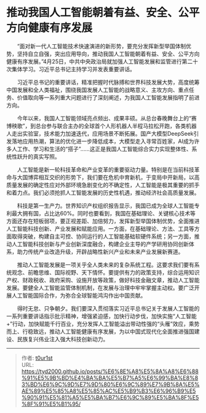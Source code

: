 # 推动我国人工智能朝着有益、安全、公平方向健康有序发展


　　“面对新一代人工智能技术快速演进的新形势，要充分发挥新型举国体制优势，坚持自立自强，突出应用导向，推动我国人工智能朝着有益、安全、公平方向健康有序发展。”4月25日，中共中央政治局就加强人工智能发展和监管进行第二十次集体学习。习近平总书记主持学习并发表重要讲话。

　　习近平总书记的重要讲话，精准把握时代脉搏和世界科技发展大势，高度统筹中国发展和全人类福祉，围绕我国发展人工智能的战略意义、主攻方向、重点任务、价值取向等一系列重大问题进行了深刻阐述，为我国人工智能发展指明了前进方向。

　　今年以来，我国人工智能领域亮点频出、成果丰硕。从总台春晚舞台上的“赛博秧歌”，到总台参与联合主办的全球首个人形机器人半程马拉松开跑，各类机器人走出实验室，技术能力加速迭代，应用场景不断拓展。国产大模型DeepSeek引发落地应用热潮，算法的优化进一步降低成本，大模型走入寻常百姓家，AI成为许多人工作、学习和生活的“搭子”……这正是我国人工智能综合实力实现整体性、系统性跃升的真实写照。

　　人工智能是新一轮科技革命和产业变革的重要驱动力量。特别是在当前科技革命与大国博弈相互交织的形势下，我们要在危机中育新机，于变局中开新局，以高质量发展的确定性应对外部环境急剧变化的不确定性，人工智能是极其重要的抓手和着力点。我们必须抢抓人工智能发展的历史性机遇，推动经济社会高质量发展。

　　科技是第一生产力。世界知识产权组织报告显示，我国已成为全球人工智能专利最大拥有国，占比达60%。同时也要看到，我国在基础理论、关键核心技术等方面还存在短板弱项，要正视差距、加倍努力，发挥新型举国体制优势，全面推进人工智能科技创新、产业发展和赋能应用。一方面，在基础理论、方法、工具等方面取得突破，构建自主可控、协同运行的人工智能基础软硬件系统；另一方面，推动人工智能科技创新与产业创新深度融合，构建企业主导的产学研用协同创新体系，助力传统产业改造升级，开辟战略性新兴产业和未来产业发展新赛道。

　　推动人工智能发展是一项关乎全人类未来的复杂系统工程。这要求我们要有系统观念、前瞻思维、国际视野、天下情怀。要提供有力的政策支持，综合运用知识产权、财政税收、政府采购、设施开放等政策，做好科技金融文章，推动人工智能发展。要健全人工智能监管体制机制，在发展与治理中牢牢掌握主动权。要广泛开展人工智能国际合作，为弥合全球智能鸿沟作出中国贡献。

　　得时无怠、只争朝夕。我们要深入贯彻落实习近平总书记关于发展人工智能的一系列重要讲话指示批示精神，增强紧迫感，加快行动步伐，加快实施“人工智能+”行动，加快赋能千行百业，充分发挥人工智能溢出带动性强的“头雁”效应，乘势而上、行稳致远，推动人工智能健康有序发展，为以中国式现代化全面推进强国建设、民族复兴伟业注入强大科技创新动力。

---

> 作者: [t0ur1st](https://github.com/tyd2000)  
> URL: https://tyd2000.github.io/posts/%E6%8E%A8%E5%8A%A8%E6%88%91%E5%9B%BD%E4%BA%BA%E5%B7%A5%E6%99%BA%E8%83%BD%E6%9C%9D%E7%9D%80%E6%9C%89%E7%9B%8A%E5%AE%89%E5%85%A8%E5%85%AC%E5%B9%B3%E6%96%B9%E5%90%91%E5%81%A5%E5%BA%B7%E6%9C%89%E5%BA%8F%E5%8F%91%E5%B1%95/  

